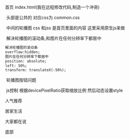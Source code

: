首页 index.html(我在远程修改代码,制造一个冲突)

​	头部是公共的 对应css为 common.css

​	中间的轮播图 css 和jss 是首页里面的内容 这里采用原生js来做

​	解决轮播图的滚动条,和图片在任何分辨率下都居中

```html
解决轮播图的滚动条
overflow:hidden;
图片在任何分辨率下都居中
position: absolute;
left: 50%;
transform: translateX(-50%);
```

​	轮播图按钮问题

​	js控制 根据devicePixelRatio获取缩放比例 然后动态设置style



人气推荐

居家生活

大家都在说

底部
